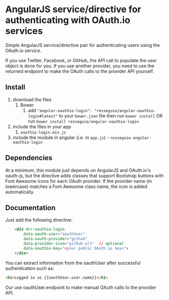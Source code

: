 # AngularJS service/directive for authenticating with OAuth.io services

Simple AngularJS service/directive pair for authenticating users using the OAuth.io service.

If you use Twitter, Facebook, or GitHub, the API call to populate the user object is done for you. If you use another provider, you need to use the returned endpoint to make the OAuth calls to the provider API yourself.

## Install
1. download the files
	1. Bower
		1. add `"angular-oauthio-login": "resseguie/angular-oauthio-login#latest"` to your `bower.json` file then run `bower install` OR run `bower install resseguie/angular-oauthio-login`
2. include the files in your app
	1. `oauthio-login.min.js`
3. include the module in angular (i.e. in `app.js`) - `resseguie.angular-oauthio-login`

## Dependencies
At a minimum, this module just depends on AngularJS and OAuth.io's oauth-js, but the directive adds classes that support Bootstrap buttons with Font Awesome icons for each OAuth provider. If the provider name (in lowercase) matches a Font Awesome class name, the icon is added automatically.

## Documentation

Just add the following directive:

```html
	<div drr-oauthio-login
		data-oauth-user="oauthUser"
		data-oauth-provider="github"
		data-provider-icon="github-alt"  // optional
		data-oauthio-key="<your public OAuth.io key>">
	</div>
```

You can extract information from the oauthUser after successful authentication such as:

```html
<h1>Logged in as {{oauthUser.user.name}}</h1>
```

Our use oauthUser.endpoint to make manual OAuth calls to the provider API.
